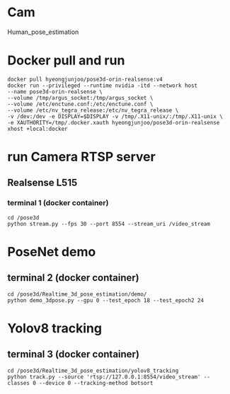# Cam
Human_pose_estimation

# Docker pull and run
```
docker pull hyeongjunjoo/pose3d-orin-realsense:v4
docker run --privileged --runtime nvidia -itd --network host
--name pose3d-orin-realsense \
--volume /tmp/argus_socket:/tmp/argus_socket \
--volume /etc/enctune.conf:/etc/enctune.conf \
--volume /etc/nv_tegra_release:/etc/nv_tegra_release \
-v /dev:/dev -e DISPLAY=$DISPLAY -v /tmp/.X11-unix/:/tmp/.X11-unix \ 
-e XAUTHORITY=/tmp/.docker.xauth hyeongjunjoo/pose3d-orin-realsense
xhost +local:docker
```
# run Camera RTSP server
## Realsense L515
### terminal 1 (docker container)
```
cd /pose3d
python stream.py --fps 30 --port 8554 --stream_uri /video_stream
```

# PoseNet demo
## terminal 2 (docker container)
```
cd /pose3d/Realtime_3d_pose_estimation/demo/
python demo_3dpose.py --gpu 0 --test_epoch 18 --test_epoch2 24
```

# Yolov8 tracking
## terminal 3 (docker container)
```
cd /pose3d/Realtime_3d_pose_estimation/yolov8_tracking
python track.py --source 'rtsp://127.0.0.1:8554/video_stream' --classes 0 --device 0 --tracking-method botsort
```
